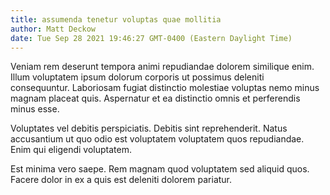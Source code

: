 ```yaml
---
title: assumenda tenetur voluptas quae mollitia
author: Matt Deckow
date: Tue Sep 28 2021 19:46:27 GMT-0400 (Eastern Daylight Time)
---
```

Veniam rem deserunt tempora animi repudiandae dolorem similique enim. Illum voluptatem ipsum dolorum corporis ut possimus deleniti consequuntur. Laboriosam fugiat distinctio molestiae voluptas nemo minus magnam placeat quis. Aspernatur et ea distinctio omnis et perferendis minus esse.

 Voluptates vel debitis perspiciatis. Debitis sint reprehenderit. Natus accusantium ut quo odio est voluptatem voluptatem quos repudiandae. Enim qui eligendi voluptatem.

 Est minima vero saepe. Rem magnam quod voluptatem sed aliquid quos. Facere dolor in ex a quis est deleniti dolorem pariatur.